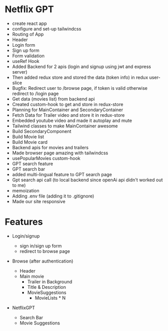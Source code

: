 # Netflix GPT

- create react app
- configure and set-up tailwindcss
- Routing of App
- Header
- Login form
- Sign up form
- Form validation
- useRef Hook
- Added Backend for 2 apis (login and signup using jwt and express server)
- Then added redux store and stored the data (token info) in redux user-slice
- Bugfix: Redirect user to /browse page, if token is valid otherwise redirect to /login page
- Get data (movies list) from backend api
- Created custom-hook to get and store in redux-store
- Planning for MainContainer and SecondaryContainer
- Fetch Data for Trailer video and store it in redux-store
- Embedded youtube video and made it autoplay and mute
- Tailwind classes to make MainContainer awesome
- Build SecondaryComponent
- Build Movie list
- Build Movie card
- Backend apis for movies and trailers
- Made browser page amazing with tailwindcss
- usePopularMovies custom-hook
- GPT search feature
- GPT search bar
- added multi-lingual feature to GPT search page
- Gpt search api call (to local backend since openAi api didn't worked out to me)
- memoization
- Adding .env file (adding it to .gitignore)
- Made our site responsive



# Features

- Login/signup
    - sign in/sign up form
    - redirect to browse page
- Browse (after authentication)
    - Header
    - Main movie
        - Trailer in Background
        - Title & Description
        - MovieSuggestions
            - MovieLists * N

- NetflixGPT
    - Search Bar
    - Movie Suggestions